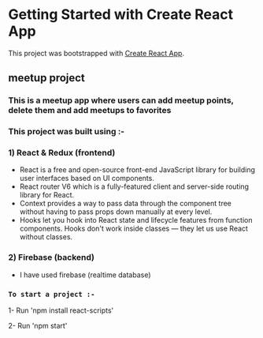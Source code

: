 # Getting Started with Create React App

This project was bootstrapped with [Create React App](https://github.com/facebook/create-react-app).

## meetup project

### This is a meetup app where users can add meetup points, delete them and add meetups to favorites 


### This project was built using :-

### 1) React & Redux (frontend)

- React is a free and open-source front-end JavaScript library for building user interfaces based on UI components. 
- React router V6 which is a fully-featured client and server-side routing library for React.
- Context provides a way to pass data through the component tree without having to pass props down manually at every level.
- Hooks let you hook into React state and lifecycle features from function components. Hooks don't work inside classes — they let us use React without classes. 

### 2) Firebase (backend)

- I have used firebase (realtime database)


### `To start a project :-` 

1- Run 'npm install react-scripts'

2- Run 'npm start'

